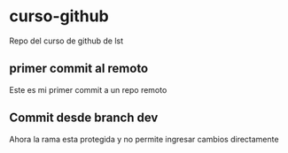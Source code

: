 # curso-github
Repo del curso de github de lst

## primer commit al remoto
Este es mi primer commit a  un repo remoto

## Commit desde branch dev
Ahora la rama esta protegida y no permite ingresar cambios directamente